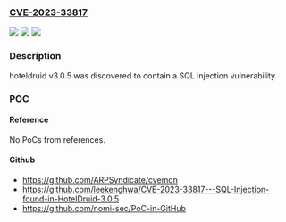 ### [CVE-2023-33817](https://cve.mitre.org/cgi-bin/cvename.cgi?name=CVE-2023-33817)
![](https://img.shields.io/static/v1?label=Product&message=n%2Fa&color=blue)
![](https://img.shields.io/static/v1?label=Version&message=n%2Fa&color=blue)
![](https://img.shields.io/static/v1?label=Vulnerability&message=n%2Fa&color=brighgreen)

### Description

hoteldruid v3.0.5 was discovered to contain a SQL injection vulnerability.

### POC

#### Reference
No PoCs from references.

#### Github
- https://github.com/ARPSyndicate/cvemon
- https://github.com/leekenghwa/CVE-2023-33817---SQL-Injection-found-in-HotelDruid-3.0.5
- https://github.com/nomi-sec/PoC-in-GitHub

